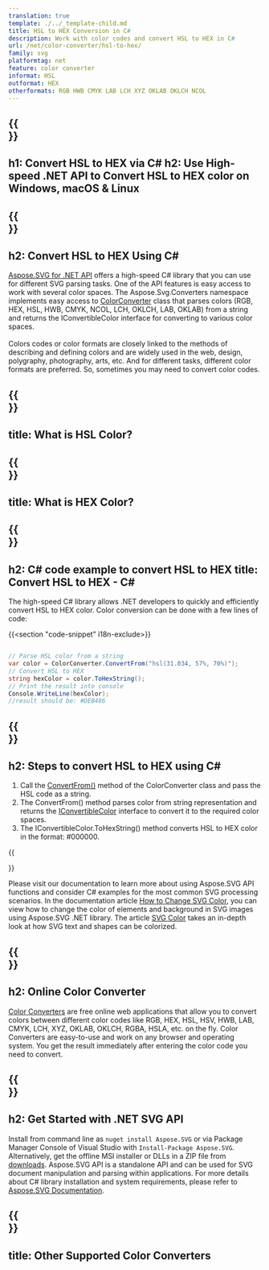 ```yaml
---
translation: true
template: ./../_template-child.md
title: HSL to HEX Conversion in C#
description: Work with color codes and convert HSL to HEX in C#
url: /net/color-converter/hsl-to-hex/
family: svg
platformtag: net
feature: color converter
informat: HSL
outformat: HEX
otherformats: RGB HWB CMYK LAB LCH XYZ OKLAB OKLCH NCOL
---
```


{{<section banner>}}
---
h1: Convert HSL to HEX via C#
h2: Use High-speed .NET API to Convert HSL to HEX color on Windows, macOS & Linux
---

{{<section overview>}}
---
h2: Convert HSL to HEX Using C#
---

[Aspose.SVG for .NET API](https://products.aspose.com/svg/net/) offers a high-speed C# library that you can use for different SVG parsing tasks. One of the API features is easy access to work with several color spaces. The Aspose.Svg.Converters namespace implements easy access to [ColorConverter](https://reference.aspose.com/svg/net/aspose.svg.converters/colorconverter/) class that parses colors (RGB, HEX, HSL, HWB, CMYK, NCOL, LCH, OKLCH, LAB, OKLAB) from a string and returns the IConvertibleColor interface for converting to various color spaces.<br><br>
Colors codes or color formats are closely linked to the methods of describing and defining colors and are widely used in the web, design, polygraphy, photography, arts, etc. And for different tasks, different color formats are preferred. So, sometimes you may need to convert color codes.

{{<section input-color>}}
---
title: What is HSL Color?
---

{{<section output-color>}}
---
title: What is HEX Color?
---

{{<section code-text>}}
---
h2: C# code example to convert HSL to HEX
title: Convert HSL to HEX - C#
---

The high-speed C# library allows .NET developers to quickly and efficiently convert HSL to HEX color. Color conversion can be done with a few lines of code:

{{<section "code-snippet" i18n-exclude>}}

```cs

// Parse HSL color from a string
var color = ColorConverter.ConvertFrom("hsl(31.034, 57%, 70%)");
// Convert HSL to HEX 
string hexColor = color.ToHexString();
// Print the result into console
Console.WriteLine(hexColor);
//result should be: #DEB486

```

{{<section steps>}}
---
h2: Steps to convert HSL to HEX using C#
---

1. Call the [ConvertFrom()](https://reference.aspose.com/svg/net/aspose.svg.converters/colorconverter/convertfrom/) method of the ColorConverter class and pass the HSL code as a string. 
1. The ConvertFrom() method parses color from string representation and returns the [IConvertibleColor](https://reference.aspose.com/svg/net/aspose.svg.drawing/iconvertiblecolor/) interface to convert it to the required color spaces.
1. The IConvertibleColor.ToHexString() method converts HSL to HEX color in the format: #000000.

{{<section documentation>}}

Please visit our documentation to learn more about using Aspose.SVG API functions and consider C# examples for the most common SVG processing scenarios. In the documentation article <a href="https://docs.aspose.com/svg/net/how-to-work-with-aspose-svg-api/how-to-change-svg-color/" target="_blank">How to Change SVG Color</a>, you can view how to change the color of elements and background in SVG images using Aspose.SVG .NET library. The article <a href="https://docs.aspose.com/svg/net/drawing-basics/svg-color/" target="_blank">SVG Color</a> takes an in-depth look at how SVG text and shapes can be colorized.

{{<section online-color-converter>}}
---
h2: Online Color Converter
---

[Color Converters](https://products.aspose.app/svg/color-converter) are free online web applications that allow you to convert colors between different color codes like RGB, HEX, HSL, HSV, HWB, LAB, CMYK, LCH, XYZ, OKLAB, OKLCH, RGBA, HSLA, etc. on the fly. Color Converters are easy-to-use and work on any browser and operating system. You get the result immediately after entering the color code you need to convert.

{{<section get-started>}}
---
h2: Get Started with .NET SVG API
---

Install from command line as ```nuget install Aspose.SVG``` or via Package Manager Console of Visual Studio with ```Install-Package Aspose.SVG```.
Alternatively, get the offline MSI installer or DLLs in a ZIP file from [downloads](https://downloads.aspose.com/svg/net). Aspose.SVG API is a standalone API and can be used for SVG document manipulation and parsing within applications. 
For more details about C# library installation and system requirements, please refer to [Aspose.SVG Documentation](https://docs.aspose.com/svg/net/getting-started/).

{{<section other-color-converters>}}
---
title: Other Supported Color Converters
---